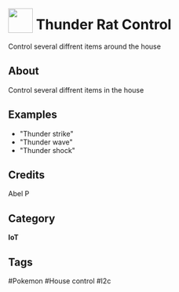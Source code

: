 # <img src="https://raw.githack.com/FortAwesome/Font-Awesome/master/svgs/solid/robot.svg" card_color="#22A7F0" width="50" height="50" style="vertical-align:bottom"/> Thunder Rat Control
Control several diffrent items around the house

## About
Control several diffrent items in the house

## Examples
* "Thunder strike"
* "Thunder wave"
* "Thunder shock"

## Credits
Abel P

## Category
**IoT**

## Tags
#Pokemon
#House control
#I2c

